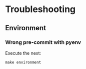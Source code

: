 <!-- Space: PROJECTS -->
<!-- Parent: readme -->
<!-- Title: Troubleshooting -->

# Troubleshooting

## Environment

### Wrong pre-commit with pyenv

Execute the next:

```{.bash}
make environment
```
